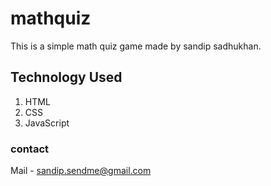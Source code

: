 # mathquiz
This is a simple math quiz game made by sandip sadhukhan.

## Technology Used 
1. HTML
2. CSS
3. JavaScript

### contact
Mail - sandip.sendme@gmail.com
